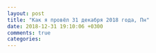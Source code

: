```yaml
---
layout: post
title: "Как я провёл 31 декабря 2018 года, Пн"
date: 2018-12-31 19:10:06 +0300
comments: true
categories: 
---
```

